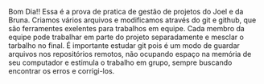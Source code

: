 Bom Dia!!
Essa é a prova de pratica de gestão de projetos do Joel e da Bruna. Criamos vários arquivos e modificamos através do git e github, que são ferramentes exelentes para trabalhos em equipe.
Cada membro da equipe pode trabalhar em parte do projeto separadamente e mesclar o tarbalho no final.
É importante estudar git pois é um modo de guardar arquivos nos repositórios remotos, não ocupando espaço na memória de seu computador
e estimula o trabalho em grupo, sempre buscando encontrar os erros e corrigi-los.
